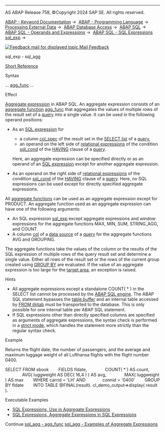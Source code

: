   

* * *

AS ABAP Release 758, ©Copyright 2024 SAP SE. All rights reserved.

[ABAP - Keyword Documentation](javascript:call_link\('abenabap.htm'\)) →  [ABAP - Programming Language](javascript:call_link\('abenabap_reference.htm'\)) →  [Processing External Data](javascript:call_link\('abenabap_language_external_data.htm'\)) →  [ABAP Database Access](javascript:call_link\('abendb_access.htm'\)) →  [ABAP SQL](javascript:call_link\('abenabap_sql.htm'\)) →  [ABAP SQL - Operands and Expressions](javascript:call_link\('abenabap_sql_operands.htm'\)) →  [ABAP SQL - SQL Expressions sql\_exp](javascript:call_link\('abapsql_expr.htm'\)) → 

 [![](Mail.gif?object=Mail.gif "Feedback mail for displayed topic") Mail Feedback](mailto:f1_help@sap.com?subject=Feedback%20on%20ABAP%20Documentation&body=Document:%20sql_exp%20-%20sql_agg%2C%20ABAPSELECT_AGGREGATE%2C%20758%0D%0A%0D%0AError:%0D%0A%0D%0A%0D%0A%0D%0ASuggestion%20for%20improvement:)

sql\_exp - sql\_agg

[Short Reference](javascript:call_link\('abenaggregate_shortref.htm'\))

Syntax

... [agg\_func](javascript:call_link\('abensql_agg_func.htm'\)) ...

Effect

[Aggregate expression](javascript:call_link\('abenaggregate_expression_glosry.htm'\) "Glossary Entry") in ABAP SQL. An aggregate expression consists of an [aggregate function](javascript:call_link\('abenaggregate_function_glosry.htm'\) "Glossary Entry") [agg\_func](javascript:call_link\('abensql_agg_func.htm'\)) that aggregates the values of multiple rows of the result set of a [query](javascript:call_link\('abenquery_glosry.htm'\) "Glossary Entry") into a single value. It can be used in the following operand positions:

-   As an [SQL expression](javascript:call_link\('abapsql_expr.htm'\)) for
    
    -   a column [col\_spec](javascript:call_link\('abapselect_clause_col_spec.htm'\)) of the result set in the [SELECT list](javascript:call_link\('abapselect_list.htm'\)) of a [query](javascript:call_link\('abenquery_glosry.htm'\) "Glossary Entry"),
    -   an operand on the left side of [relational expressions](javascript:call_link\('abenabap_sql_stmt_logexp.htm'\)) of the condition [sql\_cond](javascript:call_link\('abenasql_cond.htm'\)) of the [HAVING](javascript:call_link\('abaphaving_clause.htm'\)) clause of a [query](javascript:call_link\('abenquery_glosry.htm'\) "Glossary Entry").
    
    Here, an aggregate expression can be specified directly or as an operand of an [SQL expression](javascript:call_link\('abapsql_expr.htm'\)) except for another aggregate expression.
    
-   As an operand on the right side of [relational expressions](javascript:call_link\('abenabap_sql_stmt_logexp.htm'\)) of the condition [sql\_cond](javascript:call_link\('abenasql_cond.htm'\)) of the [HAVING](javascript:call_link\('abaphaving_clause.htm'\)) clause of a [query](javascript:call_link\('abenquery_glosry.htm'\) "Glossary Entry"). Here, no SQL expressions can be used except for directly specified aggregate expressions.

All [aggregate functions](javascript:call_link\('abensql_agg_func.htm'\)) can be used as an aggregate expression except for PRODUCT. An aggregate function used as an aggregate expression can have one of the following arguments:

-   An SQL expression [sql\_exp](javascript:call_link\('abapsql_expr.htm'\)) except aggregate expressions and window expressions for the aggregate functions MAX, MIN, SUM, STRING\_AGG, and COUNT.
-   A column [col](javascript:call_link\('abenabap_sql_columns.htm'\)) of a [data source](javascript:call_link\('abapselect_data_source.htm'\)) of a [query](javascript:call_link\('abenquery_glosry.htm'\) "Glossary Entry") for the aggregate functions AVG and GROUPING.

The aggregate functions take the values of the column or the results of the SQL expression of multiple rows of the query result set and determine a single value. Either all rows of the result set or the rows of the current group created using [GROUP BY](javascript:call_link\('abapgroupby_clause.htm'\)) are evaluated. If the value of an aggregate expression is too large for the [target area](javascript:call_link\('abapinto_clause.htm'\)), an exception is raised.

Hints

-   All aggregate expressions except a standalone COUNT( \* ) in the SELECT list cannot be processed by the [ABAP SQL engine](javascript:call_link\('abenabap_sql_engine.htm'\)). The ABAP SQL statement bypasses the [table buffer](javascript:call_link\('abentable_buffer_glosry.htm'\) "Glossary Entry") and an internal table accessed by [FROM @itab](javascript:call_link\('abapselect_itab.htm'\)) must be transported to the database. This is only possible for one internal table per ABAP SQL statement.
-   If SQL expressions other than directly specified columns are specified as arguments of aggregate expressions, the syntax check is performed in a [strict mode](javascript:call_link\('abenabap_sql_strictmode_740_sp08.htm'\)), which handles the statement more strictly than the regular syntax check.

Example

Returns the flight date, the number of passengers, and the average and maximum luggage weight of all Lufthansa flights with the flight number 0400.

SELECT FROM sbook
       FIELDS fldate,
              COUNT( \* ) AS count,
              AVG( luggweight AS DEC( 16,4 ) ) AS avg,
              MAX( luggweight ) AS max
       WHERE carrid = 'LH' AND
             connid = '0400'
       GROUP BY fldate
       INTO TABLE @FINAL(result).
cl\_demo\_output=>display( result ).

Executable Examples

-   [SQL Expressions, Use in Aggregate Expressions](javascript:call_link\('abensql_expr_in_aggregates_abexa.htm'\))
-   [SQL Expressions, Aggregate Expressions in SQL Expressions](javascript:call_link\('abensql_expr_aggr_in_expr_abexa.htm'\))

Continue
[sql\_agg - agg\_func](javascript:call_link\('abensql_agg_func.htm'\))
[sql\_agg - Examples of Aggregate Expressions](javascript:call_link\('abensql_agg_expr_abexas.htm'\))
